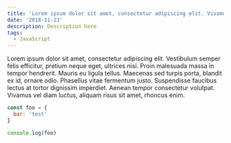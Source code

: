 ```yaml
---
title: 'Lorem ipsum dolor sit amet, consectetur adipiscing elit. Vivamus sit.'
date: '2018-11-23'
description: Description here
tags:
  - JavaScript
---
```


Lorem ipsum dolor sit amet, consectetur adipiscing elit. Vestibulum semper felis efficitur, pretium neque eget, ultrices nisi. Proin malesuada massa in tempor hendrerit. Mauris eu ligula tellus. Maecenas sed turpis porta, blandit ex id, ornare odio. Phasellus vitae fermentum justo. Suspendisse faucibus lectus at tortor dignissim imperdiet. Aenean tempor consectetur volutpat. Vivamus vel diam luctus, aliquam risus sit amet, rhoncus enim.

```javascript
const foo = {
  bar: 'test'
}

console.log(foo)
```

